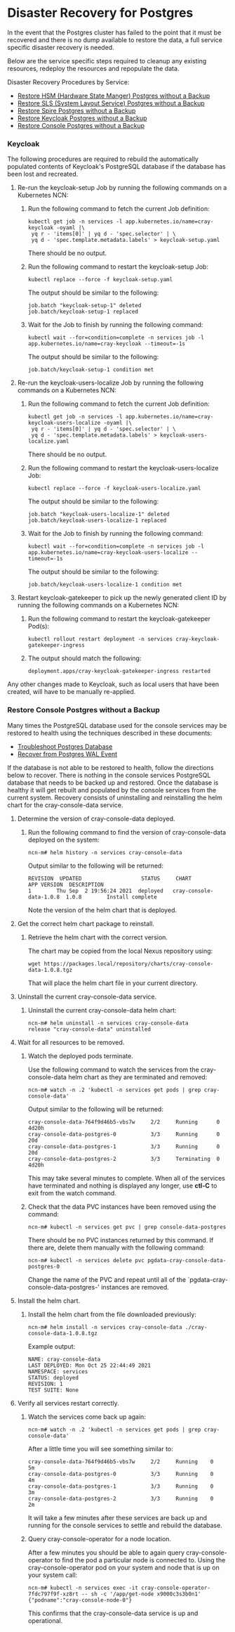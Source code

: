 # Disaster Recovery for Postgres

In the event that the Postgres cluster has failed to the point that it must be recovered and there is no dump available to restore the data, a full service specific disaster recovery is needed.

Below are the service specific steps required to cleanup any existing resources, redeploy the resources and repopulate the data.

Disaster Recovery Procedures by Service:

- [Restore HSM (Hardware State Manger) Postgres without a Backup](../hardware_state_manager/Restore_HSM_Postgres_without_a_Backup.md)
- [Restore SLS (System Layout Service) Postgres without a Backup](../system_layout_service/Restore_SLS_Postgres_without_an_Existing_Backup.md)
- [Restore Spire Postgres without a Backup](../spire/Restore_Spire_Postgres_without_a_Backup.md)
- [Restore Keycloak Postgres without a Backup](#restore-keycloak-postgres)
- [Restore Console Postgres without a Backup](#restore-console-postgres)

<a name="restore-keycloak-postgres"> </a>
### Keycloak

The following procedures are required to rebuild the automatically populated
contents of Keycloak's PostgreSQL database if the database has been lost and
recreated.

1. Re-run the keycloak-setup Job by running the following commands on a Kubernetes NCN:
   
   1. Run the following command to fetch the current Job definition:
      
      ```
      kubectl get job -n services -l app.kubernetes.io/name=cray-keycloak -oyaml |\
       yq r - 'items[0]' | yq d - 'spec.selector' | \
       yq d - 'spec.template.metadata.labels' > keycloak-setup.yaml
      ```
      There should be no output.
   
   1. Run the following command to restart the keycloak-setup Job:
      
      ```
      kubectl replace --force -f keycloak-setup.yaml
      ```
      
      The output should be similar to the following:
      
      ```
      job.batch "keycloak-setup-1" deleted
      job.batch/keycloak-setup-1 replaced
      ```
   
   1. Wait for the Job to finish by running the following command:
      
      ```
      kubectl wait --for=condition=complete -n services job -l app.kubernetes.io/name=cray-keycloak --timeout=-1s
      ```
      
      The output should be similar to the following:
      
      ```
      job.batch/keycloak-setup-1 condition met
      ```
1. Re-run the keycloak-users-localize Job by running the following commands on a Kubernetes NCN:
   
   1. Run the following command to fetch the current Job definition:
      
      ```
      kubectl get job -n services -l app.kubernetes.io/name=cray-keycloak-users-localize -oyaml |\
       yq r - 'items[0]' | yq d - 'spec.selector' | \
       yq d - 'spec.template.metadata.labels' > keycloak-users-localize.yaml
      ```
      There should be no output.
   
   1. Run the following command to restart the keycloak-users-localize Job:
      
      ```
      kubectl replace --force -f keycloak-users-localize.yaml
      ```
      
      The output should be similar to the following:
      
      ```
      job.batch "keycloak-users-localize-1" deleted
      job.batch/keycloak-users-localize-1 replaced
      ```
   
   1. Wait for the Job to finish by running the following command:
      
      ```
      kubectl wait --for=condition=complete -n services job -l app.kubernetes.io/name=cray-keycloak-users-localize --timeout=-1s
      ```
      
      The output should be similar to the following:
      
      ```
      job.batch/keycloak-users-localize-1 condition met
      ```
1. Restart keycloak-gatekeeper to pick up the newly generated client ID by running the following commands on a Kubernetes NCN:
   
   1. Run the following command to restart the keycloak-gatekeeper Pod(s):
      
      ```
      kubectl rollout restart deployment -n services cray-keycloak-gatekeeper-ingress
      ```
   
   1. The output should match the following:
      
      ```
      deployment.apps/cray-keycloak-gatekeeper-ingress restarted
      ```

Any other changes made to Keycloak, such as local users that have been created,
will have to be manually re-applied.

<a name="#restore-console-postgres"> </a>
### Restore Console Postgres without a Backup

Many times the PostgreSQL database used for the console services may be restored to health using
the techniques described in these documents:
- [Troubleshoot Postgres Database](./Troubleshoot_Postgres_Database.md)
- [Recover from Postgres WAL Event](./Recover_from_Postgres_WAL_Event.md)

If the database is not able to be restored to health, follow the directions below to recover.
There is nothing in the console services PostgreSQL database that needs to be backed up and restored.
Once the database is healthy it will get rebuilt and populated by the console services from the
current system. Recovery consists of uninstalling and reinstalling the helm chart for the
cray-console-data service.

1. Determine the version of cray-console-data deployed.
   1. Run the following command to find the version of cray-console-data deployed on the system:
      
      ```
      ncn-m# helm history -n services cray-console-data
      ```
      
      Output similar to the following will be returned:
      
      ```
      REVISION	UPDATED                   STATUS     CHART                    APP VERSION  DESCRIPTION
      1        Thu Sep  2 19:56:24 2021  deployed   cray-console-data-1.0.8  1.0.8        Install complete
      ```
      
      Note the version of the helm chart that is deployed.

1. Get the correct helm chart package to reinstall.
   
   1. Retrieve the helm chart with the correct version.
      
      The chart may be copied from the local Nexus repository using:
      
      ```
      wget https://packages.local/repository/charts/cray-console-data-1.0.8.tgz
      ```
      
      That will place the helm chart file in your current directory.

1. Uninstall the current cray-console-data service.
   
   1. Uninstall the current cray-console-data helm chart:
      
      ```
      ncn-m# helm uninstall -n services cray-console-data
      release "cray-console-data" uninstalled
      ```

1. Wait for all resources to be removed.
   
   1. Watch the deployed pods terminate.
      
      Use the following command to watch the services from the cray-console-data helm chart as
      they are terminated and removed:
      
      ```
      ncn-m# watch -n .2 'kubectl -n services get pods | grep cray-console-data'
      ```
      
      Output similar to the following will be returned:
      
      ```
      cray-console-data-764f9d46b5-vbs7w     2/2     Running      0          4d20h
      cray-console-data-postgres-0           3/3     Running      0          20d
      cray-console-data-postgres-1           3/3     Running      0          20d
      cray-console-data-postgres-2           3/3     Terminating  0          4d20h
      ```
      
      This may take several minutes to complete. When all of the services have terminated and nothing
      is displayed any longer, use **ctl-C** to exit from the watch command.
   
   1. Check that the data PVC instances have been removed using the command:
      
      ```
      ncn-m# kubectl -n services get pvc | grep console-data-postgres
      ```
      
      There should be no PVC instances returned by this command. If there are, delete them
      manually with the following command:
      
      ```
      ncn-m# kubectl -n services delete pvc pgdata-cray-console-data-postgres-0
      ```
      
      Change the name of the PVC and repeat until all of the `pgdata-cray-console-data-postgres-'
      instances are removed.

1. Install the helm chart.
   
   1. Install the helm chart from the file downloaded previously:
      
      ```
      ncn-m# helm install -n services cray-console-data ./cray-console-data-1.0.8.tgz
      ```

      Example output:

      ``` 
      NAME: cray-console-data
      LAST DEPLOYED: Mon Oct 25 22:44:49 2021
      NAMESPACE: services
      STATUS: deployed
      REVISION: 1
      TEST SUITE: None
      ```

1. Verify all services restart correctly.
   
   1. Watch the services come back up again:
      
      ```
      ncn-m# watch -n .2 'kubectl -n services get pods | grep cray-console-data'
      ```
      
      After a little time you will see something similar to:
      
      ```
      cray-console-data-764f9d46b5-vbs7w     2/2     Running    0          5m
      cray-console-data-postgres-0           3/3     Running    0          4m
      cray-console-data-postgres-1           3/3     Running    0          3m
      cray-console-data-postgres-2           3/3     Running    0          2m
      ```
      
      It will take a few minutes after these services are back up and running for the
      console services to settle and rebuild the database.
   
   1. Query cray-console-operator for a node location.
      
      After a few minutes you should be able to again query cray-console-operator to
      find the pod a particular node is connected to. Using the cray-console-operator
      pod on your system and node that is up on your system call:
      
      ```
      ncn-m# kubectl -n services exec -it cray-console-operator-7fdc797f9f-xz8rt -- sh -c '/app/get-node x9000c3s3b0n1'
      {"podname":"cray-console-node-0"}
      ```
      
      This confirms that the cray-console-data service is up and operational.
